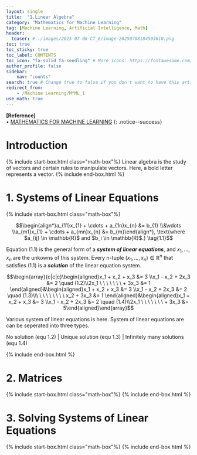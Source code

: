 ```yaml
---
layout: single
title:  "1.Linear Algebra"
category: "Mathematics for Machine Learning"
tag: [Machine Learning, Artificial Intelligence, Math]
header:
  teaser: #../images/2025-07-08-CT_6/image-20250708184503610.png
toc: true
toc_sticky: true
toc_label: CONTENTS
toc_icon: "fa-solid fa-seedling" # More icons: https://fontawesome.com/v6/search?ic=free
author_profile: false
sidebar:
    nav: "counts"
search: true # Change true to false if you don't want to have this article be searched 
redirect_from:
    - /Machine Learning/MfML_1
use_math: true
---
```


**[Reference]** <br>
$\bullet$ [MATHEMATICS FOR MACHINE LEARNING](https://mml-book.github.io/)
{: .notice--success}

# Introduction 
{% include start-box.html class="math-box"%}
Linear algebra is the study of vectors and certain rules to manipulate vectors.
Here, a bold letter represents a vector. 
{% include end-box.html %}

# 1. Systems of Linear Equations
{% include start-box.html class="math-box"%}
<center>$$\begin{align*}a_{11}x_{1} + \cdots + a_{1n}x_{n} &= b_{1} \\&\vdots \\a_{m1}x_{1} + \cdots + a_{mn}x_{n} &= b_{m}\end{align*}, \text{where $a_{ij} \in \mathbb{R}$ and $b_i \in \mathbb{R}$.} \tag{1.1}$$</center>

Equation (1.1) is the general form of a **_system of linear equations_**, and $x_1, \dots, x_n$ are the unkowns of this system.
Every n-tuple $(x_1, \dots, x_n) \in \mathbb{R}^n$ that satisfies (1.1) is a **_solution_** of the linear equation system.

$$\begin{array}{c|c|c}\begin{aligned}x_1 + x_2 + x_3 &= 3 \\x_1 - x_2 + 2x_3 &= 2 \quad (1.2)\\2x_1 \ \ \ \ \ \ \ + 3x_3 &= 1 \end{aligned}&\begin{aligned}x_1 + x_2 + x_3 &= 3 \\x_1 - x_2 + 2x_3 &= 2 \quad (1.3)\\\ \ \ \ \ \ \ \ \ x_2 + 3x_3 &= 1 \end{aligned}&\begin{aligned}x_1 + x_2 + x_3 &= 3 \\x_1 - x_2 + 2x_3 &= 2 \quad (1.4)\\2x_1 \ \ \ \ \ \ \ + 3x_3 &= 5\end{aligned}\end{array}$$

Various system of linear equations is here. 
System of linear equations are can be seperated into three types.
<div class="indented-paragraph" markdown="1">
No solution (equ 1.2) | Unique solution (equ 1.3) | Infinitely many solutions (equ 1.4)
</div>


{% include end-box.html %}


# 2. Matrices
{% include start-box.html class="math-box"%}
{% include end-box.html %}

# 3. Solving Systems of Linear Equations
{% include start-box.html class="math-box"%}
{% include end-box.html %}
